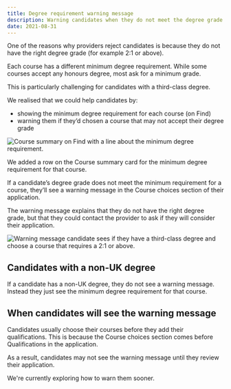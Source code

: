 ```yaml
---
title: Degree requirement warning message
description: Warning candidates when they do not meet the degree grade requirement.
date: 2021-08-31
---
```

One of the reasons why providers reject candidates is because they do not have the right degree grade (for example 2:1 or above).

Each course has a different minimum degree requirement. While some courses accept any honours degree, most ask for a minimum grade.

This is particularly challenging for candidates with a third-class degree.

We realised that we could help candidates by:

* showing the minimum degree requirement for each course (on Find)
* warning them if they’d chosen a course that may not accept their degree grade

![Course summary on Find with a line about the minimum degree requirement.](course-summary-find.png)

We added a row on the Course summary card for the minimum degree requirement for that course.

If a candidate’s degree grade does not meet the minimum requirement for a course, they’ll see a warning message in the Course choices section of their application.

The warning message explains that they do not have the right degree grade, but that they could contact the provider to ask if they will consider their application.

![Warning message candidate sees if they have a third-class degree and choose a course that requires a 2:1 or above.](degree-requirement-warning-message.png)

## Candidates with a non-UK degree

If a candidate has a non-UK degree, they do not see a warning message. Instead they just see the minimum degree requirement for that course.

## When candidates will see the warning message

Candidates usually choose their courses before they add their qualifications. This is because the Course choices section comes before Qualifications in the application.

As a result, candidates may not see the warning message until they review their application.

We're currently exploring how to warn them sooner.
